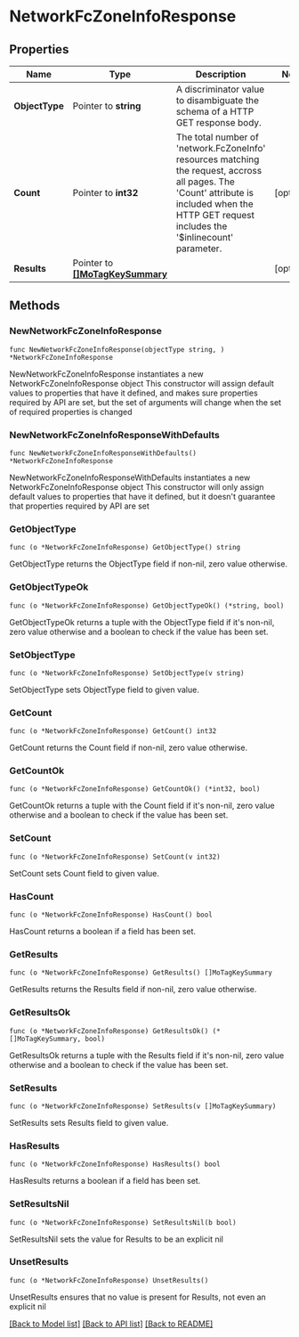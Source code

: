 # NetworkFcZoneInfoResponse

## Properties

Name | Type | Description | Notes
------------ | ------------- | ------------- | -------------
**ObjectType** | Pointer to **string** | A discriminator value to disambiguate the schema of a HTTP GET response body. | 
**Count** | Pointer to **int32** | The total number of &#39;network.FcZoneInfo&#39; resources matching the request, accross all pages. The &#39;Count&#39; attribute is included when the HTTP GET request includes the &#39;$inlinecount&#39; parameter. | [optional] 
**Results** | Pointer to [**[]MoTagKeySummary**](mo.TagKeySummary.md) |  | [optional] 

## Methods

### NewNetworkFcZoneInfoResponse

`func NewNetworkFcZoneInfoResponse(objectType string, ) *NetworkFcZoneInfoResponse`

NewNetworkFcZoneInfoResponse instantiates a new NetworkFcZoneInfoResponse object
This constructor will assign default values to properties that have it defined,
and makes sure properties required by API are set, but the set of arguments
will change when the set of required properties is changed

### NewNetworkFcZoneInfoResponseWithDefaults

`func NewNetworkFcZoneInfoResponseWithDefaults() *NetworkFcZoneInfoResponse`

NewNetworkFcZoneInfoResponseWithDefaults instantiates a new NetworkFcZoneInfoResponse object
This constructor will only assign default values to properties that have it defined,
but it doesn't guarantee that properties required by API are set

### GetObjectType

`func (o *NetworkFcZoneInfoResponse) GetObjectType() string`

GetObjectType returns the ObjectType field if non-nil, zero value otherwise.

### GetObjectTypeOk

`func (o *NetworkFcZoneInfoResponse) GetObjectTypeOk() (*string, bool)`

GetObjectTypeOk returns a tuple with the ObjectType field if it's non-nil, zero value otherwise
and a boolean to check if the value has been set.

### SetObjectType

`func (o *NetworkFcZoneInfoResponse) SetObjectType(v string)`

SetObjectType sets ObjectType field to given value.


### GetCount

`func (o *NetworkFcZoneInfoResponse) GetCount() int32`

GetCount returns the Count field if non-nil, zero value otherwise.

### GetCountOk

`func (o *NetworkFcZoneInfoResponse) GetCountOk() (*int32, bool)`

GetCountOk returns a tuple with the Count field if it's non-nil, zero value otherwise
and a boolean to check if the value has been set.

### SetCount

`func (o *NetworkFcZoneInfoResponse) SetCount(v int32)`

SetCount sets Count field to given value.

### HasCount

`func (o *NetworkFcZoneInfoResponse) HasCount() bool`

HasCount returns a boolean if a field has been set.

### GetResults

`func (o *NetworkFcZoneInfoResponse) GetResults() []MoTagKeySummary`

GetResults returns the Results field if non-nil, zero value otherwise.

### GetResultsOk

`func (o *NetworkFcZoneInfoResponse) GetResultsOk() (*[]MoTagKeySummary, bool)`

GetResultsOk returns a tuple with the Results field if it's non-nil, zero value otherwise
and a boolean to check if the value has been set.

### SetResults

`func (o *NetworkFcZoneInfoResponse) SetResults(v []MoTagKeySummary)`

SetResults sets Results field to given value.

### HasResults

`func (o *NetworkFcZoneInfoResponse) HasResults() bool`

HasResults returns a boolean if a field has been set.

### SetResultsNil

`func (o *NetworkFcZoneInfoResponse) SetResultsNil(b bool)`

 SetResultsNil sets the value for Results to be an explicit nil

### UnsetResults
`func (o *NetworkFcZoneInfoResponse) UnsetResults()`

UnsetResults ensures that no value is present for Results, not even an explicit nil

[[Back to Model list]](../README.md#documentation-for-models) [[Back to API list]](../README.md#documentation-for-api-endpoints) [[Back to README]](../README.md)


